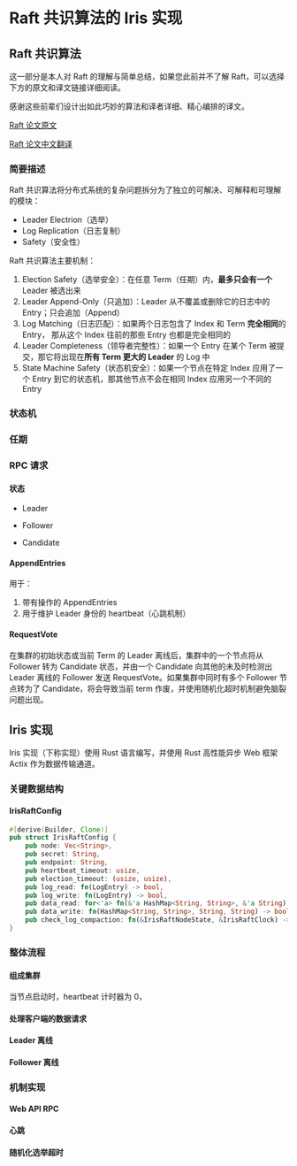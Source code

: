 # Raft 共识算法的 Iris 实现

## Raft 共识算法

这一部分是本人对 Raft 的理解与简单总结，如果您此前并不了解 Raft，可以选择下方的原文和译文链接详细阅读。

感谢这些前辈们设计出如此巧妙的算法和译者详细、精心编排的译文。

[Raft 论文原文](https://pdos.csail.mit.edu/6.824/papers/raft-extended.pdf)

[Raft 论文中文翻译](https://arthurchiao.art/blog/raft-paper-zh/)

### 简要描述

Raft 共识算法将分布式系统的复杂问题拆分为了独立的可解决、可解释和可理解的模块：

- Leader Electrion（选举）
- Log Replication（日志复制）
- Safety（安全性）

Raft 共识算法主要机制：

1. Election Safety（选举安全）：在任意 Term（任期）内，**最多只会有一个** Leader 被选出来
2. Leader Append-Only（只追加）：Leader 从不覆盖或删除它的日志中的 Entry；只会追加（Append）
3. Log Matching（日志匹配）：如果两个日志包含了 Index 和 Term **完全相同**的 Entry， 那从这个 Index 往前的那些 Entry 也都是完全相同的
4. Leader Completeness（领导者完整性）：如果一个 Entry 在某个 Term 被提交，那它将出现在**所有 Term 更大的 Leader** 的 Log 中
5. State Machine Safety（状态机安全）：如果一个节点在特定 Index 应用了一个 Entry 到它的状态机，那其他节点不会在相同 Index 应用另一个不同的 Entry

### 状态机

### 任期

### RPC 请求

#### 状态

- Leader

- Follower
- Candidate

#### AppendEntries

用于：

1. 带有操作的 AppendEntries
2. 用于维护 Leader 身份的 heartbeat（心跳机制）

#### RequestVote

在集群的初始状态或当前 Term 的 Leader 离线后，集群中的一个节点将从 Follower 转为 Candidate 状态，并由一个 Candidate 向其他的未及时检测出 Leader 离线的 Follower 发送 RequestVote。如果集群中同时有多个 Follower 节点转为了 Candidate，将会导致当前 term 作废，并使用随机化超时机制避免脑裂问题出现。

## Iris 实现

Iris 实现（下称实现）使用 Rust 语言编写，并使用 Rust 高性能异步 Web 框架 Actix 作为数据传输通道。

### 关键数据结构

#### IrisRaftConfig

```rust
#[derive(Builder, Clone)]
pub struct IrisRaftConfig {
    pub node: Vec<String>,
    pub secret: String,
    pub endpoint: String,
    pub heartbeat_timeout: usize,
    pub election_timeout: (usize, usize),
    pub log_read: fn(LogEntry) -> bool,
    pub log_write: fn(LogEntry) -> bool,
    pub data_read: for<'a> fn(&'a HashMap<String, String>, &'a String) -> &'a String,
    pub data_write: fn(HashMap<String, String>, String, String) -> bool,
    pub check_log_compaction: fn(&IrisRaftNodeState, &IrisRaftClock) -> bool,
}
```

### 整体流程

#### 组成集群

当节点启动时，heartbeat 计时器为 0，

#### 处理客户端的数据请求

#### Leader 离线

#### Follower 离线

### 机制实现

#### Web API RPC

#### 心跳

#### 随机化选举超时


